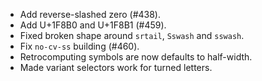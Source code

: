  * Add reverse-slashed zero (#438).
 * Add U+1F8B0 and U+1F8B1 (#459).
 * Fixed broken shape around `srtail`, `Sswash` and `sswash`.
 * Fix `no-cv-ss` building (#460).
 * Retrocomputing symbols are now defaults to half-width.
 * Made variant selectors work for turned letters.